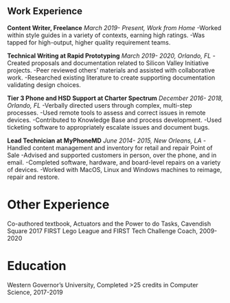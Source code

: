 ## Work Experience
**Content Writer, Freelance**
_March 2019- Present, Work from Home_
  -Worked within style guides in a variety of contexts, earning high ratings.
  -Was tapped for high-output, higher quality requirement teams.
  
**Technical Writing at Rapid Prototyping**
_March 2019- 2020, Orlando, FL_
  -Created proposals and documentation related to Silicon Valley Initiative projects. 
  -Peer reviewed others’ materials and assisted with collaborative work. 
  -Researched existing literature to create supporting documentation validating design choices. 

**Tier 3 Phone and HSD Support at Charter Spectrum**
_December 2016- 2018, Orlando, FL_
  -Verbally directed users through complex, multi-step processes.
  -Used remote tools to assess and correct issues in remote devices.
  -Contributed to Knowledge Base and process development. 
  -Used ticketing software to appropriately escalate issues and document bugs.

**Lead Technician at MyPhoneMD**
_June 2014- 2015, New Orleans, LA_
  -Handled content management and inventory for retail and repair Point of Sale
  -Advised and supported customers in person, over the phone, and in email.
  -Completed software, hardware, and board-level repairs on a variety of devices. 
  -Worked with MacOS, Linux and Windows machines to reimage, repair and restore. 
  
# Other Experience
Co-authored textbook, Actuators and the Power to do Tasks, Cavendish Square 2017
FIRST Lego League and FIRST Tech Challenge Coach, 2009-2020

# Education 
Western Governor’s University, Completed  >25 credits in Computer Science, 2017-2019 

